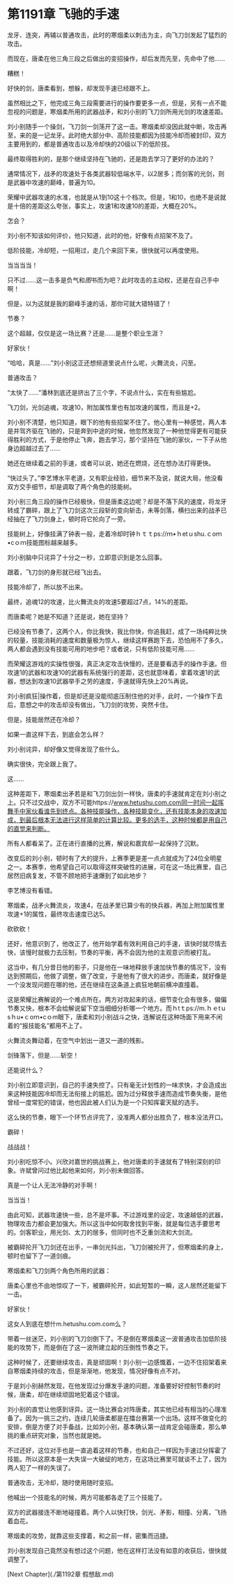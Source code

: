 # 第1191章 飞驰的手速

龙牙、连突，再辅以普通攻击，此时的寒烟柔以刺击为主，向飞刀剑发起了猛烈的攻击。

而现在，唐柔在他三角三段之后做出的变招操作，却后发而先至，先命中了他……

糟糕！

好快的剑，唐柔看到，想躲，却发现手速已经跟不上。

虽然相比之下，他完成三角三段需要进行的操作要更多一点，但是，另有一点不能忽视的问题是，寒烟柔所用的武器战矛，和刘小别的飞刀剑所用光剑的攻速差距。

刘小别随手一个操剑，飞刀剑一剑荡开了这一击。寒烟柔却没因此就中断，攻击再至，来的是一记龙牙。此时绝大部分中、高阶技能都因为技能冷却而被封印，双方主要用到的，都是普通攻击以及冷却快的20级以下的低阶技。

最终取得胜利的，是那个继续坚持在飞驰的，还是跑去学习了更好的办法的？

通常情况下，战矛的攻速处于各类武器较低端水平，以2居多；而剑客的光剑，则是武器中攻速的巅峰，普遍为10。

荣耀中武器攻速的水准，也就是从1到10这十个档次。但是，1和10，也绝不是说就是十倍的差距这么夸张，事实上，攻速1和攻速10的差距，大概在20%。

怎会？

刘小别不知该如何评价，他只知道，此时的他，好像有点招架不及了。

低阶技能，冷却短，一招用过，走几个来回下来，很快就可以再度使用。

当当当当！

只不过……这一击多是负气和*图*书而为吧？此时攻击的主动权，还是在自己手中啊！

但是，以为这就是我的巅峰手速的话，那你可就大错特错了！

节奏？

这个超越，仅仅是这一场比赛？还是……是整个职业生涯？

好家伙！

“哈哈，真是……”刘小别这正还想频道里说点什么呢，火舞流炎，闪至。

普通攻击？

“太快了……”潘林到底还是挤出了三个字，不说点什么，实在有些尴尬。

飞刀剑，光剑追魂，攻速10，附加属性里也有加攻速的属性，而且是+2。

刘小别不清楚，他只知道，眼下的他有些招架不住了。他心里有一种感觉，两人本是并驾齐驱在飞驰的，只是奔到中途的时候，他忽然发现了一种他觉得更有可能获得胜利的方式，于是他停止飞奔，跑去学习，那个坚持在飞驰的家伙，一下子从他身边超越过去了……

她还在继续着之前的手速，或者可以说，她还在燃烧，还在想办法打得更快。

“快过头了。”李艺博水平老道，又有职业经验，细节来不及说，就说大局，他没看双方交手细节，却是调取了两个角色的技能树。

刘小别三角三段的操作已经极快，但是唐柔这边呢？却是不落下风的速度，将龙牙转成了霸碎，跟上了飞刀剑这次三段斩的变向斩击，未等剑落，横扫出来的战矛已经抽在了飞刀剑身上，顿时将它抡向了一旁。

技能树上，好像挂满了钟表一般，走着冷却时钟ｈｔｔps://ｍ•ｈetｕshu.ｃoｍ•cｏｍ技能图标越来越多。

刘小别脑中只诧异了十分之一秒，立即意识到是怎么回事。

跟着，飞刀剑的身形就已经飞出去。

技能冷却了，所以放不出来。

最终，追魂12的攻速，比火舞流炎的攻速5要超过7点，14%的差距。

而唐柔呢？她是不知道？还是说，她在坚持？

已经没有节奏了，这两个人，你比我快，我比你快，你追我赶，成了一场纯粹比快的较量，技能消耗的速度和数量极为惊人，继续这样赛跑下去，恐怕用不了多久，两人都会遇到没有技能可用的地步吧？或者说，只有低阶技能可用……

而荣耀这游戏的实操性很强，真正决定攻击快慢的，还是要看选手的操作手速。但攻速1的武器和攻速10的武器有系统强行的差距，这也就意味着，拿着攻速1的武器，想达到攻速10武器举手之劳的速度，手速就得先快上20%再说。

刘小别疯狂|操作着，但是却还是没能彻底压制住他的对手，此时，一个操作下去后，意想之中的攻击却没有做出，飞刀剑的攻势，突然卡住。

但是，技能居然还在冷却？

如果一直这样下去，到底会怎么样？

刘小别诧异，却好像又觉得发现了些什么。

确实很快，完全跟上我了。

这……

这种差距下，寒烟柔出矛若是和飞刀剑出剑一样快，唐柔的手速就肯定在刘小别之上。只不过交战中，双方不可能https://www.hetushu.com.com同一时间一起挥舞手中家伙看谁先到终点。各种技能操作，各种技能变化，还有技能本身的攻速加成，到最后根本无法进行这样简单的计算比较。更多的选手，这种时候都是用自己的直觉来判断。

所有人都看呆了。正在进行直播的比赛，解说和嘉宾却一起保持了沉默。

改变后的刘小别，顿时有了大的提升，上赛季更是差一点点就成为了24位全明星之一。本赛季，他希望自己可以取得这样突破性的进展，可在这一场比赛里，自己居然旧病复发，不管不顾地把手速爆到了如此地步？

李艺博没有看错。

寒烟柔，战矛火舞流炎，攻速4，在战矛里已算少有的快兵器，再加上附加属性里攻速+1的属性，最终攻击速度已达5。

砍砍砍！

还好，他意识到了，他改正了，他开始学着有效利用自己的手速，该快时就尽情去快，该慢时就极力去压制，节奏的平衡，再不会因为他的主观意识而被打乱。

这当中，有几分昔日他的影子，只是他在一味地释放手速加快节奏的情况下，没有达到预期后，他做了调整，做了改变，于是他有了很大的进步。而唐柔，就好像是一个没发现问题在哪的他，还在继续在这条道上疯狂地朝前横冲直撞着。

这是荣耀比赛解说的一个难点所在。两方对攻起来的话，细节变化会有很多，偏偏节奏又快，根本不会给解说留下空当细细分析哪一个地方。而ｈtｔps://m.ｈｅtｕsｈu•ｃoｍ•cｏm眼下，唐柔和刘小别战斗之快，连解说在这种场面下用来不闲着的“报技能名”都用不上了。

火舞流炎舞动着，在空气中划出一道又一道的残影。

剑锋落下，但是……斩空！

还能说什么？

刘小别立即意识到，自己的手速失控了。只有毫无计划性的一味求快，才会造成出来这种技能因冷却而无法衔接上的尴尬。因为过分释放手速而造成节奏失衡，是他曾经一度常犯的错误，他也因此被人们认为是一个只知挥霍天赋的选手。

这么快的节奏，眼下一个环节点评完了，没准两人都分出胜负了，根本没法开口。

霸碎！

战战战！

刘小别吃惊不小。兴欣对嘉世的挑战赛上，他对唐柔的手速就有了特别深刻的印象。许斌曾问过他比起他来如何，刘小别未做回答。

真是一个让人无法冷静的对手啊！

当当当！

由此可知，武器攻速快一些，总不是坏事。不过游戏里的设定，攻速越低的武器，物理攻击力都会更加强大。所以这当中如何取舍找到平衡，就是每位选手要思考的。剑客职业，用光剑、太刀的居多，但同时也不乏重剑流和大剑流。

被霸碎抡开飞刀剑还在出手，一串剑光抖出，飞刀剑被抡开了，但寒烟柔的身上，顿时也留下了一道剑痕。

寒烟柔和飞刀剑两个角色所用的武器：

唐柔心里也不由地惊叹了一下，被霸碎抡开，如此短暂的一瞬，这人居然还能留下一击。

好家伙！

这女人到底在想什m.hetushu.com.com么？

带着一丝迷茫，刘小别的飞刀剑倒下了。不是倒在寒烟柔这一波普通攻击加低阶技能的攻势下，而是倒在了这一波所建立起的压倒性节奏之下。

这种时候了，还要继续攻击，真是顽固啊！刘小别一边感慨着，一边不住招架着来自寒烟柔持续的攻击，但是渐渐地，他发现，情况好像有点不对。

于是刘小别赫然发现，在他发现过分爆发手速的问题，准备要好好控制节奏的时候，唐柔，却在继续顽固地犯着这个错误。

刘小别的直觉让他感到讶异。这一场比赛会对阵唐柔，其实他已经有相当的心理准备了。因为一挑三之约，连续几轮唐柔都是在擂台赛第一个出场。这样不做变化的安排，倒是方便了对手备战，比如刘小别，基本确认第一战肯定会碰唐柔，那么单挑的重点研究对象，当然也就是她。

不过还好，这位对手也是一直追着这样的节奏，也和自己一样因为手速过分挥霍了技能。所以这原本是一大失误一大破绽的地方，在这场比赛里可就谈不上了，因为两人犯了一样的失误了。

普通攻击，无冷却，随时使用随时变招。

他喊出一个技能名的时候，两方可能都各走了三个技能了。

双方的武器接连不断地碰撞着。两个人以快打快，剑光、矛影，相撞、分离，飞扬着血花。

寒烟柔的攻势，就靠这些支撑着，和之前一样，密集而迅捷。

刘小别发现自己竟然没有想过这个问题，他在这样打法没有如意的收获后，很快就调整了。



[Next Chapter](./第1192章 假想敌.md)